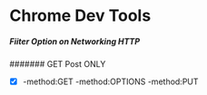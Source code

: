 # Chrome Dev Tools

##### Fiiter Option on Networking HTTP 
####### GET Post ONLY  
- [X] -method:GET -method:OPTIONS -method:PUT
